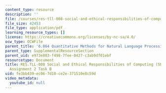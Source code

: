 ```yaml
---
content_type: resource
description: ''
file: /courses/res-tll-008-social-and-ethical-responsibilities-of-computing-serc/fe3bb439ec067d10ce2e371510e8c59d_MITRES-TLL008F21-6864taskb.pdf
file_size: 42453
file_type: application/pdf
learning_resource_types: []
license: https://creativecommons.org/licenses/by-nc-sa/4.0/
ocw_type: OCWFile
parent_title: '6.864 Quantitative Methods for Natural Language Processing '
parent_type: SupplementalResourceSection
parent_uid: e973e803-f498-7fee-0427-c3ab9df01ebf
resourcetype: Document
title: RES.TLL-008 Social and Ethical Responsibilities of Computing (SERC), 6.864
  Assignment 2 Task B
uid: fe3bb439-ec06-7d10-ce2e-371510e8c59d
video_metadata:
  youtube_id: null
---
```

